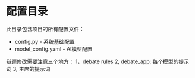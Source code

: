 # 配置目录

此目录包含项目的所有配置文件：

- config.py - 系统基础配置
- model_config.yaml - AI模型配置

辩题修改需要注意三个地方：
1，debate rules
2, debate_app: 每个模型的提示词
3, 主席的提示词